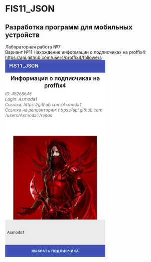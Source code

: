 # FIS11_JSON
## Разработка программ для мобильных устройств  
  
Лабораторная работа №7  
Вариант №11
Нахождение информации о подписчиках на proffix4:  
https://api.github.com/users/proffix4/followers  
![1](интерфейс.png)
